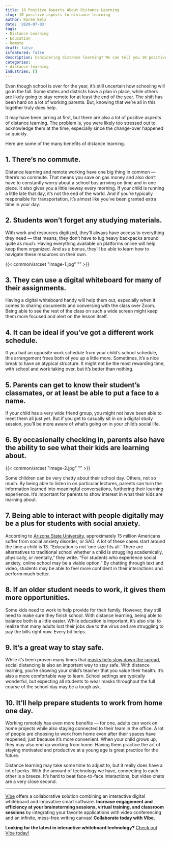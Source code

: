 ```yaml
---
title: 10 Positive Aspects About Distance Learning
slug: 10-positive-aspects-to-distance-learning
author: Karen Belz
date: '2020-07-03'
tags:
- Distance Learning
- Education
- Remote
draft: false
isfeatured: false
description: Considering distance learning? We can tell you 10 positive aspects of distance learning.
categories:
- distance-learning
industries: []
---
```


Even though school is over for the year, it’s still uncertain how schooling will go in the fall. Some states and districts have a plan in place, while others are likely going to stay remote for at least the end of the year. The shift has been hard on a lot of working parents. But, knowing that we’re all in this together truly does help.

It may have been jarring at first, but there are also a lot of positive aspects of distance learning. The problem is, you were likely too stressed out to acknowledge them at the time, especially since the change-over happened so quickly. 

Here are some of the many benefits of distance learning. 

## 1. There’s no commute.

Distance learning and remote working have one big thing in common — there’s no commute. That means you save on gas money and also don’t have to constantly worry about a school bus arriving on time and in one piece. It also gives you a little leeway every morning. If your child is running a little late that day, it’s not the end of the world. And if you’re typically responsible for transportation, it’s almost like you’ve been granted extra time in your day.

## 2. Students won’t forget any studying materials.

With work and resources digitized, they’ll always have access to everything they need — that means, they don’t have to lug heavy backpacks around quite as much. Having everything available on platforms online will help keep them organized. And as a bonus, they’ll be able to learn how to navigate these resources on their own. 

{{< common/srcset "image-1.jpg" "" >}}

## 3. They can use a digital whiteboard for many of their assignments.

Having a digital whiteboard handy will help them out, especially when it comes to sharing documents and conversing with the class over Zoom. Being able to see the rest of the class on such a wide screen might keep them more focused and alert on the lesson itself. 

## 4. It can be ideal if you’ve got a different work schedule.

If you had an opposite work schedule from your child’s school schedule, this arrangement frees both of you up a little more. Sometimes, it’s a nice break to have an atypical structure. It might not be the most rewarding time, with school and work taking over, but it’s better than nothing.

## 5. Parents can get to know their student’s classmates, or at least be able to put a face to a name.

If your child has a very wide friend group, you might not have been able to meet them all just yet. But if you get to casually sit in on a digital study session, you’ll be more aware of what’s going on in your child’s social life. 

## 6. By occasionally checking in, parents also have the ability to see what their kids are learning about.

{{< common/srcset "image-2.jpg" "" >}}

Some children can be very chatty about their school day. Others, not so much. By being able to listen in on particular lectures, parents can turn the information learned into meaningful conversations, furthering their learning experience. It’s important for parents to show interest in what their kids are learning about. 

## 7. Being able to interact with people digitally may be a plus for students with social anxiety.

According to [Arizona State University](https://www.asuprepdigital.org/can-students-with-social-anxiety-benefit-from-online-school/), approximately 15 million Americans suffer from social anxiety disorder, or SAD. A lot of these cases start around the time a child is 13. “Education is not ‘one size fits all.’ There are alternatives to traditional school whether a child is struggling academically, physically, or mentally,” they write. “For students who experience social anxiety, online school may be a viable option.” By chatting through text and video, students may be able to feel more confident in their interactions and perform much better. 

## 8. If an older student needs to work, it gives them more opportunities.

Some kids need to work to help provide for their family. However, they still need to make sure they finish school. With distance learning, being able to balance both is a little easier. While education is important, it’s also vital to realize that many adults lost their jobs due to the virus and are struggling to pay the bills right now. Every bit helps.

## 9. It’s a great way to stay safe.

While it’s been proven many times that [masks help slow down the spread](https://www.ucsf.edu/news/2020/06/417906/still-confused-about-masks-heres-science-behind-how-face-masks-prevent), social distancing is also an important way to stay safe. With distance learning, you’re showing your child’s teacher that you value their health. It’s also a more comfortable way to learn. School settings are typically wonderful, but expecting all students to wear masks throughout the full course of the school day may be a tough ask. 

## 10. It’ll help prepare students to work from home one day.

Working remotely has even more benefits — for one, adults can work on home projects while also staying connected to their team in the office. A lot of people are choosing to work from home even after their spaces have reopened, just because it’s more convenient. When your child grows up, they may also end up working from home. Having them practice the art of staying motivated and productive at a young age is great practice for the future.

Distance learning may take some time to adjust to, but it really does have a lot of perks. With the amount of technology we have, connecting to each other is a breeze. It’s hard to beat face-to-face interactions, but video chats are a very close second. 



---

[Vibe](https://vibe.us/) offers a collaborative solution combining an interactive digital whiteboard and innovative smart software. **Increase engagement and efficiency at your brainstorming sessions, virtual training, and classroom sessions** by integrating your favorite applications with video conferencing and an infinite, mess-free writing canvas! **Collaborate today with Vibe.**

**Looking for the latest in interactive whiteboard technology?** [Check out Vibe today!](https://vibe.us/order/)
